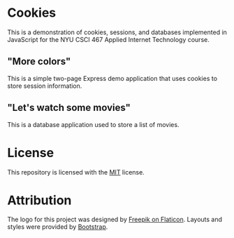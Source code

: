 <!-- README.md -->
<!-- Copyright (c) 2024 Ishan Pranav -->
<!-- Licensed under the MIT License. -->

# Cookies

This is a demonstration of cookies, sessions, and databases implemented in
JavaScript for the NYU CSCI 467 Applied Internet Technology course.

## \"More colors\"

This is a simple two-page Express demo application that uses cookies to store
session information.

## \"Let\'s watch some movies\"

This is a database application used to store a list of movies.

# License

This repository is licensed with the [MIT](LICENSE.txt) license.

# Attribution

The logo for this project was designed by
[Freepik on Flaticon](https://www.flaticon.com/free-icons/cinema). Layouts and
styles were provided by [Bootstrap](https://getbootstrap.com).
